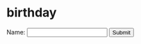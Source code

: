 # birthday

<form name="myForm" action="https://niteshuday.github.io/birthday/" onsubmit="return validateForm()">
Name: <input type="text" name="n">
<input type="submit" value="Submit">
</form>
<script>
function validateForm() {
  let x = document.forms["myForm"]["n"].value;
  if (x == "") {
    alert("Name must be filled out");
    return false;
  }
}
</script>
